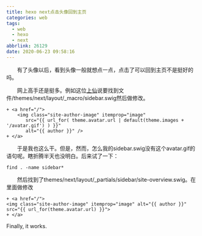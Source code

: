 ```yaml
---
title: hexo next点击头像回到主页
categories: web
tags:
  - web
  - hexo
  - next
abbrlink: 26129
date: 2020-06-23 09:58:16
---
```


&emsp;&emsp;有了头像以后，看到头像一般就想点一点，点击了可以回到主页不是挺好的吗。
<!-- more -->
&emsp;&emsp;网上高手还是挺多。例如这位[上仙](http://eternalzttz.com/hexo-next.html)说要找到文件/themes/next/layout/_macro/sidebar.swig然后做修改。
```
+ <a href="/">
    <img class="site-author-image" itemprop="image"
       src="{{ url_for( theme.avatar.url | default(theme.images + '/avatar.gif') ) }}"
       alt="{{ author }}" />
+ </a>
```
&emsp;&emsp;于是我也这么干。但是，然而，怎么我的sidebar.swig没有这个avatar.gif的语句呢。瞎折腾半天也没明白。后来试了一下：
```
find . -name sidebar*
```
&emsp;&emsp;然后找到了themes/next/layout/_partials/sidebar/site-overview.swig。在里面做修改
```
+ <a href="/">
<img class="site-author-image" itemprop="image" alt="{{ author }}"
src="{{ url_for(theme.avatar.url) }}">
+ </a>
```
Finally, it works.
